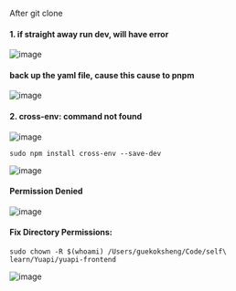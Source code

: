 After git clone

#### 1. if straight away run dev, will have error
![image](https://github.com/user-attachments/assets/44fd226a-d6ca-482b-8489-5f874d5608ad)

#### back up the yaml file, cause this cause to pnpm
![image](https://github.com/user-attachments/assets/4744e98a-2954-4a1d-884a-c451b9e840d6)

#### 2. cross-env: command not found
![image](https://github.com/user-attachments/assets/a0116f53-c498-4bb7-b113-86f21ea7eeac)


```
sudo npm install cross-env --save-dev
```
![image](https://github.com/user-attachments/assets/99c3b4d3-b01b-4d88-8a13-3c9cb3ff743e)


#### Permission Denied
![image](https://github.com/user-attachments/assets/4cf35f5a-da39-4c38-8280-efaf1a0951fe)

#### Fix Directory Permissions:
```
sudo chown -R $(whoami) /Users/guekoksheng/Code/self\ learn/Yuapi/yuapi-frontend
```
![image](https://github.com/user-attachments/assets/a9796af0-87ad-4f87-b0fa-e95364d06e0b)
